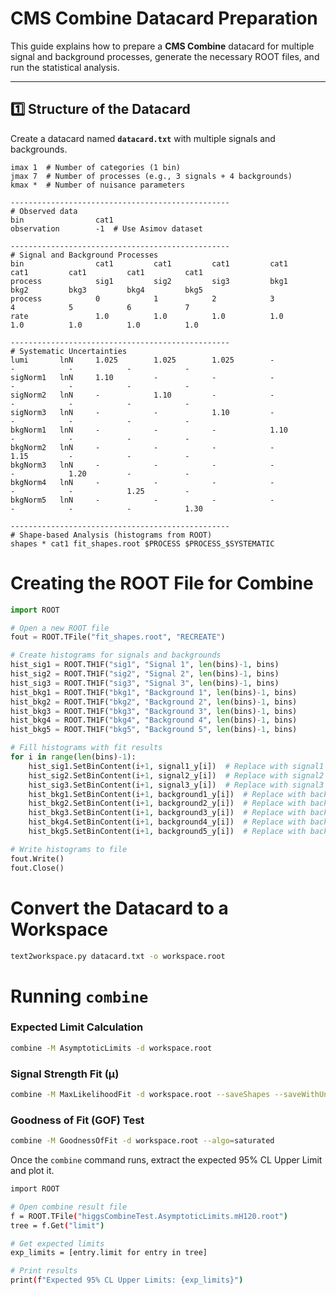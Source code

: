 # **CMS Combine Datacard Preparation**
This guide explains how to prepare a **CMS Combine** datacard for multiple signal and background processes, generate the necessary ROOT files, and run the statistical analysis.

---

## **1️⃣ Structure of the Datacard**
Create a datacard named **`datacard.txt`** with multiple signals and backgrounds.

```plaintext
imax 1  # Number of categories (1 bin)
jmax 7  # Number of processes (e.g., 3 signals + 4 backgrounds)
kmax *  # Number of nuisance parameters

-------------------------------------------------
# Observed data
bin                cat1
observation        -1  # Use Asimov dataset

-------------------------------------------------
# Signal and Background Processes
bin                cat1         cat1         cat1         cat1         cat1         cat1         cat1         cat1
process            sig1         sig2         sig3         bkg1         bkg2         bkg3         bkg4         bkg5
process            0            1            2            3            4            5            6            7
rate               1.0          1.0          1.0          1.0          1.0          1.0          1.0          1.0  

-------------------------------------------------
# Systematic Uncertainties
lumi       lnN     1.025        1.025        1.025        -            -            -            -            -
sigNorm1   lnN     1.10         -            -            -            -            -            -            -
sigNorm2   lnN     -            1.10         -            -            -            -            -            -
sigNorm3   lnN     -            -            1.10         -            -            -            -            -
bkgNorm1   lnN     -            -            -            1.10         -            -            -            -
bkgNorm2   lnN     -            -            -            -            1.15         -            -            -
bkgNorm3   lnN     -            -            -            -            -            1.20         -            -
bkgNorm4   lnN     -            -            -            -            -            -            1.25         -
bkgNorm5   lnN     -            -            -            -            -            -            -            1.30

-------------------------------------------------
# Shape-based Analysis (histograms from ROOT)
shapes * cat1 fit_shapes.root $PROCESS $PROCESS_$SYSTEMATIC
```

# Creating the ROOT File for Combine

```python
import ROOT

# Open a new ROOT file
fout = ROOT.TFile("fit_shapes.root", "RECREATE")

# Create histograms for signals and backgrounds
hist_sig1 = ROOT.TH1F("sig1", "Signal 1", len(bins)-1, bins)
hist_sig2 = ROOT.TH1F("sig2", "Signal 2", len(bins)-1, bins)
hist_sig3 = ROOT.TH1F("sig3", "Signal 3", len(bins)-1, bins)
hist_bkg1 = ROOT.TH1F("bkg1", "Background 1", len(bins)-1, bins)
hist_bkg2 = ROOT.TH1F("bkg2", "Background 2", len(bins)-1, bins)
hist_bkg3 = ROOT.TH1F("bkg3", "Background 3", len(bins)-1, bins)
hist_bkg4 = ROOT.TH1F("bkg4", "Background 4", len(bins)-1, bins)
hist_bkg5 = ROOT.TH1F("bkg5", "Background 5", len(bins)-1, bins)

# Fill histograms with fit results
for i in range(len(bins)-1):
    hist_sig1.SetBinContent(i+1, signal1_y[i])  # Replace with signal1 fit values
    hist_sig2.SetBinContent(i+1, signal2_y[i])  # Replace with signal2 fit values
    hist_sig3.SetBinContent(i+1, signal3_y[i])  # Replace with signal3 fit values
    hist_bkg1.SetBinContent(i+1, background1_y[i])  # Replace with background1 fit values
    hist_bkg2.SetBinContent(i+1, background2_y[i])  # Replace with background2 fit values
    hist_bkg3.SetBinContent(i+1, background3_y[i])  # Replace with background3 fit values
    hist_bkg4.SetBinContent(i+1, background4_y[i])  # Replace with background4 fit values
    hist_bkg5.SetBinContent(i+1, background5_y[i])  # Replace with background5 fit values

# Write histograms to file
fout.Write()
fout.Close()
```

# Convert the Datacard to a Workspace
```bash
text2workspace.py datacard.txt -o workspace.root
```

# Running ```combine```
###  Expected Limit Calculation
```bash
combine -M AsymptoticLimits -d workspace.root
```
###  Signal Strength Fit (μ)
```bash
combine -M MaxLikelihoodFit -d workspace.root --saveShapes --saveWithUncertainties
```
### Goodness of Fit (GOF) Test
```bash
combine -M GoodnessOfFit -d workspace.root --algo=saturated
```

Once the ```combine``` command runs, extract the expected 95% CL Upper Limit and plot it.
```bash
import ROOT

# Open combine result file
f = ROOT.TFile("higgsCombineTest.AsymptoticLimits.mH120.root")
tree = f.Get("limit")

# Get expected limits
exp_limits = [entry.limit for entry in tree]

# Print results
print(f"Expected 95% CL Upper Limits: {exp_limits}")
```

